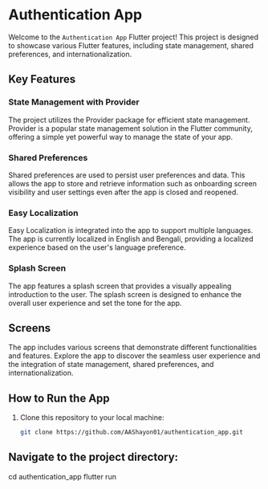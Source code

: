 # Authentication App

Welcome to the `Authentication App` Flutter project! This project is designed to showcase various Flutter features, including state management, shared preferences, and internationalization.

## Key Features

### State Management with Provider

The project utilizes the Provider package for efficient state management. Provider is a popular state management solution in the Flutter community, offering a simple yet powerful way to manage the state of your app.

### Shared Preferences

Shared preferences are used to persist user preferences and data. This allows the app to store and retrieve information such as onboarding screen visibility and user settings even after the app is closed and reopened.

### Easy Localization

Easy Localization is integrated into the app to support multiple languages. The app is currently localized in English and Bengali, providing a localized experience based on the user's language preference.

### Splash Screen

The app features a splash screen that provides a visually appealing introduction to the user. The splash screen is designed to enhance the overall user experience and set the tone for the app.

## Screens

The app includes various screens that demonstrate different functionalities and features. Explore the app to discover the seamless user experience and the integration of state management, shared preferences, and internationalization.
## How to Run the App

1. Clone this repository to your local machine:

   ```bash
   git clone https://github.com/AAShayon01/authentication_app.git

## Navigate to the project directory:
cd authentication_app
flutter run
